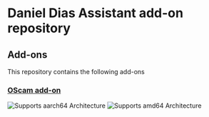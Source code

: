 # Daniel Dias Assistant add-on repository

## Add-ons

This repository contains the following add-ons

### [OScam add-on](./oscam-addon)

![Supports aarch64 Architecture][aarch64-shield]
![Supports amd64 Architecture][amd64-shield]

[aarch64-shield]: https://img.shields.io/badge/aarch64-yes-green.svg
[amd64-shield]: https://img.shields.io/badge/amd64-yes-green.svg